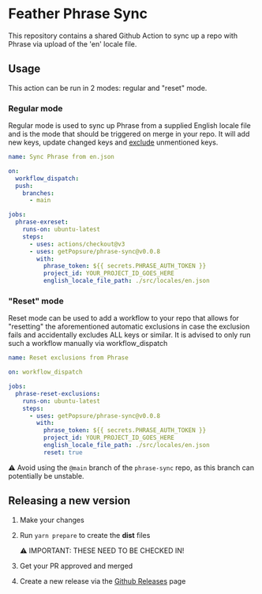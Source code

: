 # Feather Phrase Sync

This repository contains a shared Github Action to sync up a repo with Phrase via upload of the 'en' locale file.

## Usage

This action can be run in 2 modes: regular and "reset" mode.

### Regular mode

Regular mode is used to sync up Phrase from a supplied English locale file and is the mode that should be triggered on merge in your repo. It will add new keys, update changed keys and [exclude](https://developers.phrase.com/api/#patch-/projects/-project_id-/keys/exclude) unmentioned keys.

```yaml
name: Sync Phrase from en.json

on:
  workflow_dispatch:
  push:
    branches:
      - main

jobs:
  phrase-exreset:
    runs-on: ubuntu-latest
    steps:
      - uses: actions/checkout@v3
      - uses: getPopsure/phrase-sync@v0.0.8
        with:
          phrase_token: ${{ secrets.PHRASE_AUTH_TOKEN }}
          project_id: YOUR_PROJECT_ID_GOES_HERE
          english_locale_file_path: ./src/locales/en.json
```

### "Reset" mode

Reset mode can be used to add a workflow to your repo that allows for "resetting" the aforementioned automatic exclusions in case the exclusion fails and accidentally excludes ALL keys or similar. It is advised to only run such a workflow manually via workflow_dispatch

```yaml
name: Reset exclusions from Phrase

on: workflow_dispatch

jobs:
  phrase-reset-exclusions:
    runs-on: ubuntu-latest
    steps:
      - uses: getPopsure/phrase-sync@v0.0.8
        with:
          phrase_token: ${{ secrets.PHRASE_AUTH_TOKEN }}
          project_id: YOUR_PROJECT_ID_GOES_HERE
          english_locale_file_path: ./src/locales/en.json
          reset: true
```

⚠️ Avoid using the `@main` branch of the `phrase-sync` repo, as this branch can potentially be unstable.

## Releasing a new version

1. Make your changes
2. Run `yarn prepare` to create the **dist** files

   ⚠️ IMPORTANT: THESE NEED TO BE CHECKED IN!

3. Get your PR approved and merged
4. Create a new release via the [Github Releases](https://github.com/getPopsure/phrase-sync/releases) page

